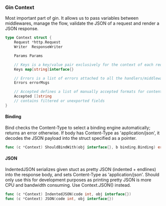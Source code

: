 ### Gin Context

Most important part of gin. It allows us to pass variables between middlewares, manage the flow, validate the JSON of a request and render a JSON response.

```go
type Context struct {
	Request *http.Request
	Writer  ResponseWriter

	Params Params

	// Keys is a key/value pair exclusively for the context of each request.
	Keys map[string]interface{}

	// Errors is a list of errors attached to all the handlers/middlewares who used this context.
	Errors errorMsgs

	// Accepted defines a list of manually accepted formats for content negotiation.
	Accepted []string
	// contains filtered or unexported fields
}
```

#### Binding

Bind checks the Content-Type to select a binding engine automatically; returns an error otherwise. If body has Content-Type as 'application/json', it decodes the JSON payload into the struct specified as a pointer.

```go
func (c *Context) ShouldBindWith(obj interface{}, b binding.Binding) error
```

#### JSON
IndentedJSON serializes given stuct as pretty JSON (indented + endlines) into the response body, and sets Content-Type as 'application/json'. Should only use this for development purposes as printing pretty JSON is more CPU and bandwidth consuming. Use Context.JSON() instead.

```go
func (c *Context) IndentedJSON(code int, obj interface{})
func (c *Context) JSON(code int, obj interface{})
```
